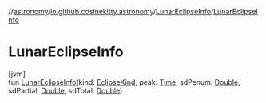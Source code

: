 //[astronomy](../../../index.md)/[io.github.cosinekitty.astronomy](../index.md)/[LunarEclipseInfo](index.md)/[LunarEclipseInfo](-lunar-eclipse-info.md)

# LunarEclipseInfo

[jvm]\
fun [LunarEclipseInfo](-lunar-eclipse-info.md)(kind: [EclipseKind](../-eclipse-kind/index.md), peak: [Time](../-time/index.md), sdPenum: [Double](https://kotlinlang.org/api/latest/jvm/stdlib/kotlin/-double/index.html), sdPartial: [Double](https://kotlinlang.org/api/latest/jvm/stdlib/kotlin/-double/index.html), sdTotal: [Double](https://kotlinlang.org/api/latest/jvm/stdlib/kotlin/-double/index.html))
